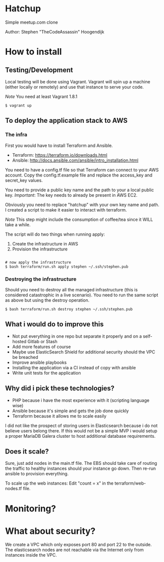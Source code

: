 # Hatchup
Simple meetup.com clone

Author: Stephen "TheCodeAssassin" Hoogendijk

# How to install

## Testing/Development

Local testing will be done using Vagrant. Vagrant will spin up a machine (either locally or remotely) and use that
instance to serve your code.

*Note* You need at least Vagrant 1.8.1

```
$ vagrant up
```

## To deploy the application stack to AWS

### The infra
First you would have to install Terraform and Ansible.

* Terraform: https://terraform.io/downloads.html
* Ansible: http://docs.ansible.com/ansible/intro_installation.html


You need to have a config.tf file so that Terraform can connect to your AWS account. Copy the config.tf.example file
and replace the access_key and secret_key values.

You need to provide a public key name and the path to your a local public key.
*Important*: The key needs to already be present in AWS EC2.

Obviously you need to replace "hatchup" with your own key name and path.
I created a script to make it easier to interact with terraform.

*Note* This step might include the consumption of coffee/tea since it WILL take a while.

The script will do two things when running apply:

1. Create the infrastructure in AWS
2. Provision the infrastructure

```

# now apply the infrastructure
$ bash terraform/run.sh apply stephen ~/.ssh/stephen.pub

```

### Destroying the infrastructure

Should you need to destroy all the managed infrastructure (this is considered catastrophic in a live scenario). You need
to run the same script as above but using the destroy operation.

```
$ bash terraform/run.sh destroy stephen ~/.ssh/stephen.pub
```


## What i would do to improve this

* Not put everything in one repo but separate it properly and on a self-hosted Gitlab or Stash
* Add more features of course
* Maybe use ElasticSearch Shield for additional security should the VPC be breached
* Improve ansible playbooks
* Installing the application via a CI instead of copy with ansible
* Write unit tests for the application

## Why did i pick these technologies?

* PHP because i have the most experience with it (scripting language wise)
* Ansible because it's simple and gets the job done quickly
* Terraform because it allows me to scale easily

I did not like the prospect of storing users in Elasticsearch because i do not believe users belong there.
If this would not be a simple MVP i would setup a proper MariaDB Galera cluster to host additional database requirements.

## Does it scale?

Sure, just add nodes in the main.tf file. The EBS should take care of routing the traffic to healthy instances should
your instance go down. Then re-run ansible to provision everything.

To scale up the web instances:
Edit "count = x" in the terraform/web-nodes.tf file.

# Monitoring?



# What about security?

We create a VPC which only exposes port 80 and port 22 to the outside. The elasticsearch nodes are not reachable
via the Internet only from instances inside the VPC.

